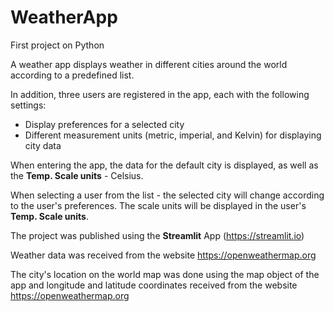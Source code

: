 # WeatherApp
First project on Python

A weather app displays weather in different cities around the world according to a predefined list.

In addition, three users are registered in the app, each with the following settings:

  * Display preferences for a selected city
  * Different measurement units (metric, imperial, and Kelvin) for displaying city data

When entering the app, the data for the default city is displayed, as well as the **Temp. Scale units** - Celsius.

When selecting a user from the list - the selected city will change according to the user's preferences. The scale units will be displayed in the user's **Temp. Scale units**.


The project was published using the **Streamlit** App (https://streamlit.io)

Weather data was received from the website https://openweathermap.org

The city's location on the world map was done using the map object of the app and longitude and latitude coordinates received from the website https://openweathermap.org
